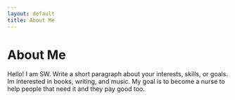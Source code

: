 ```yaml
---
layout: default
title: About Me
---
```

# About Me
Hello! I am SW.
Write a short paragraph about your interests, skills, or goals.
Im interested in books, writing, and music. My goal is to become a nurse to help people that need it and they pay good too.
